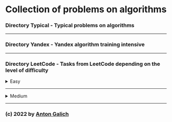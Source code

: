 # Collection of problems on algorithms




### Directory Typical - Typical problems on algorithms

---

### Directory Yandex - Yandex algorithm training intensive

---

### Directory LeetCode - Tasks from LeetCode depending on the level of difficulty

<details>
<summary>Easy</summary>



</details>

---

<details>
<summary>Medium</summary>

- SumOf3 - [LeetCode](https://leetcode.com/problems/3sum/description/) - [Solution]()

</details>

---


### (c) 2022 by [Anton Galich](https://github.com/GalichAnton)   